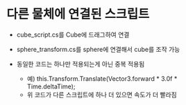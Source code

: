 # 다른 물체에 연결된 스크립트 

  - cube_script.cs를 Cube에 드래그하여 연결
  
  - sphere_transform.cs를 sphere에 연결해서 cube를 조작 가능
  
  - 동일한 코드는 하나만 적용되는게 아닌 중복 적용됨
  
    - 예) this.Transform.Translate(Vector3.forward * 3.0f * Time.deltaTime);
    - 위 코드가 다른 스크립트에 하나 더 있으면 속도가 더 빨라짐
